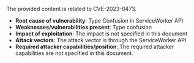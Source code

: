 The provided content is related to CVE-2023-0473.

- **Root cause of vulnerability**: Type Confusion in ServiceWorker API
- **Weaknesses/vulnerabilities present**: Type confusion
- **Impact of exploitation**: The impact is not specified in this document
- **Attack vectors**: The attack vector is through the ServiceWorker API
- **Required attacker capabilities/position**: The required attacker capabilities are not specified in this document.